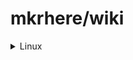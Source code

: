 # mkrhere/wiki

<details>
<summary>Linux</summary>

<details>
<summary>AMD Radeon drivers</summary>
This package contains the binary firmware for AMD/ATI graphics chips supported by the radeon, amdgpu and r128 drivers, not included in the free repos.

```bash
sudo apt-get install firmware-amd-graphics
```
</details>

<details>
<summary>dirmngr</summary>
dirmngr is a server for managing and downloading OpenPGP and X.509 certificates, as well as updates and status signals related to those certificates. For OpenPGP, this means pulling from the public HKP/HKPS keyservers, or from LDAP servers. For X.509 this includes Certificate Revocation Lists (CRLs) and Online Certificate Status Protocol updates (OCSP). It is capable of using tor for network access.

```bash
sudo apt-get install dirmngr
```
</details>

<details>
<summary>MongoDB</summary>

#### Installing on Debian Stretch

```bash
# Get signing keys
sudo apt-key adv --keyserver hkp://keyserver.ubuntu.com:80 --recv 2930ADAE8CAF5059EE73BB4B58712A2291FA4AD5

# Add the Debian 8 repo
echo "deb http://repo.mongodb.org/apt/debian jessie/mongodb-org/3.6 main" | sudo tee

# Download libssl1.0.0 deb file and install
TEMP_DEB="$(mktemp)" &&
wget -O "$TEMP_DEB" 'security.debian.org/debian-security/pool/updates/main/o/openssl/libssl1.0.0_1.0.1t-1+deb7u3_amd64.deb' &&
sudo dpkg -i "$TEMP_DEB"
rm -f "$TEMP_DEB"

# Install mongodb
sudo apt-get install mongodb-org
```

</details>
</details>